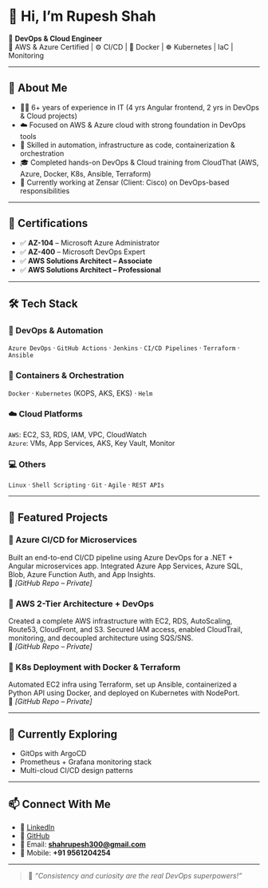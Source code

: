 # 👋 Hi, I’m Rupesh Shah

🎯 **DevOps & Cloud Engineer**  
🧠 AWS & Azure Certified | ⚙️ CI/CD | 🐳 Docker | ☸️ Kubernetes | IaC | Monitoring

---

## 💼 About Me

- 👨‍💻 6+ years of experience in IT (4 yrs Angular frontend, 2 yrs in DevOps & Cloud projects)
- ☁️ Focused on AWS & Azure cloud with strong foundation in DevOps tools
- 🔁 Skilled in automation, infrastructure as code, containerization & orchestration
- 🎓 Completed hands-on DevOps & Cloud training from CloudThat (AWS, Azure, Docker, K8s, Ansible, Terraform)
- 🤝 Currently working at Zensar (Client: Cisco) on DevOps-based responsibilities

---

## 🚀 Certifications

- ✅ **AZ-104** – Microsoft Azure Administrator  
- ✅ **AZ-400** – Microsoft DevOps Expert  
- ✅ **AWS Solutions Architect – Associate**  
- ✅ **AWS Solutions Architect – Professional**

---

## 🛠️ Tech Stack

### 🔧 DevOps & Automation  
`Azure DevOps` · `GitHub Actions` · `Jenkins` · `CI/CD Pipelines` · `Terraform` · `Ansible`

### 🐳 Containers & Orchestration  
`Docker` · `Kubernetes` (KOPS, AKS, EKS) · `Helm`

### ☁️ Cloud Platforms  
`AWS`: EC2, S3, RDS, IAM, VPC, CloudWatch  
`Azure`: VMs, App Services, AKS, Key Vault, Monitor

### 💻 Others  
`Linux` · `Shell Scripting` · `Git` · `Agile` · `REST APIs`

---

## 📂 Featured Projects

### 🔹 Azure CI/CD for Microservices
Built an end-to-end CI/CD pipeline using Azure DevOps for a .NET + Angular microservices app. Integrated Azure App Services, Azure SQL, Blob, Azure Function Auth, and App Insights.  
📎 _[GitHub Repo – Private]_

### 🔹 AWS 2-Tier Architecture + DevOps
Created a complete AWS infrastructure with EC2, RDS, AutoScaling, Route53, CloudFront, and S3. Secured IAM access, enabled CloudTrail, monitoring, and decoupled architecture using SQS/SNS.  
📎 _[GitHub Repo – Private]_

### 🔹 K8s Deployment with Docker & Terraform
Automated EC2 infra using Terraform, set up Ansible, containerized a Python API using Docker, and deployed on Kubernetes with NodePort.  
📎 _[GitHub Repo – Private]_

---

## 🌱 Currently Exploring

- GitOps with ArgoCD  
- Prometheus + Grafana monitoring stack  
- Multi-cloud CI/CD design patterns

---

## 📫 Connect With Me

- 🔗 [LinkedIn](https://www.linkedin.com/in/rupesh-shah-638b7711b/)
- 🐙 [GitHub](https://github.com/rupesh94)
- 📧 Email: **shahrupesh300@gmail.com**  
- 📱 Mobile: **+91 9561204254**

---

> 🧩 *“Consistency and curiosity are the real DevOps superpowers!”*

